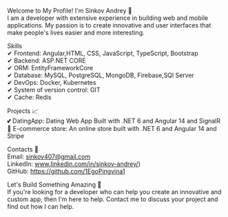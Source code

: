 Welcome to My Profile! I'm Sinkov Andrey 👋    
I am a developer with extensive experience in building web and mobile applications. My passion is to create innovative and user interfaces that make people's lives easier and more interesting.  

Skills   
✔ Frontend: Angular,HTML, CSS, JavaScript, TypeScript, Bootstrap  
✔ Backend: ASP.NET CORE  
✔ ORM: EntityFrameworkCore  
✔ Database: MySQL, PostgreSQL, MongoDB, Firebase,SQl Server    
✔ DevOps: Docker, Kubernetes  
✔ System of version control: GIT  
✔ Cache: Redis  

Projects 📈  
💕 DatingApp: Dating Web App Built with .NET 6 and Angular 14 and SignalR  
🛒 E-commerce store: An online store built with .NET 6 and Angular 14 and Stripe

Contacts 🤙   
Email: sinkov407@gmail.com  
LinkedIn: www.linkedin.com/in/sinkov-andrey/)  
GitHub: https://github.com/1EgoPingvina1
  
Let's Build Something Amazing 🚀  
If you're looking for a developer who can help you create an innovative and custom app, then I'm here to help. Contact me to discuss your project and find out how I can help.  
